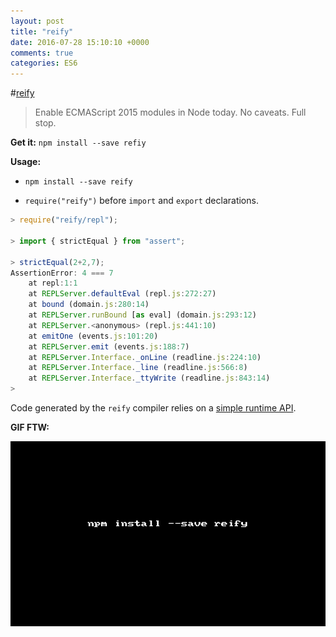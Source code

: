 ```yaml
---
layout: post
title: "reify"
date: 2016-07-28 15:10:10 +0000
comments: true
categories: ES6
---
```


#[reify](https://www.npmjs.com/package/reify)
> Enable ECMAScript 2015 modules in Node today. No caveats. Full stop.


__Get it:__ `npm install --save refiy`

__Usage:__ 

* `npm install --save reify` 

* `require("reify")` before `import` and `export` declarations.

```js
> require("reify/repl");

> import { strictEqual } from "assert";

> strictEqual(2+2,7);
AssertionError: 4 === 7
    at repl:1:1
    at REPLServer.defaultEval (repl.js:272:27)
    at bound (domain.js:280:14)
    at REPLServer.runBound [as eval] (domain.js:293:12)
    at REPLServer.<anonymous> (repl.js:441:10)
    at emitOne (events.js:101:20)
    at REPLServer.emit (events.js:188:7)
    at REPLServer.Interface._onLine (readline.js:224:10)
    at REPLServer.Interface._line (readline.js:566:8)
    at REPLServer.Interface._ttyWrite (readline.js:843:14)
> 
```

Code generated by the `reify` compiler relies on a [simple runtime
API](lib/runtime.js).

__GIF FTW:__

![](/images/reify/reify.gif)



